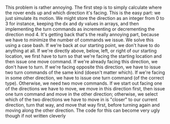 This problem is rather annoying. The first step is to simply calculate where the rover ends up and which direction it's facing. 
This is the easy part: we just simulate its motion. We might store the direction as an integer from 0 to 3 for instance, 
keeping the dx and dy values in arrays, and then implementing the turn commands as incrementing or decrementing the direction mod 4. 
It's getting back that's the really annoying part, because we have to minimize the number of commands we issue. We solve this using a 
case bash. If we're back at our starting point, we don't have to do anything at all. If we're directly above, below, left, or right of 
our starting location, we first have to turn so that we're facing the starting location and then issue one move command. 
If we're already facing this direction, we don't have to turn. If we're facing opposite this direction, we have to issue two turn 
commands of the same kind (doesn't matter which). If we're facing in some other direction, we have to issue one turn command 
(of the correct type). Otherwise, we need two move commands. If we start out facing one of the directions we have to move, 
we move in this direction first, then issue one turn command and move in the other direction; otherwise, we select which of the 
two directions we have to move in is "closer" to our current direction, turn that way, and move that way first, before turning again and 
moving along the other direction. The code for this can become very ugly though if not written cleverly

